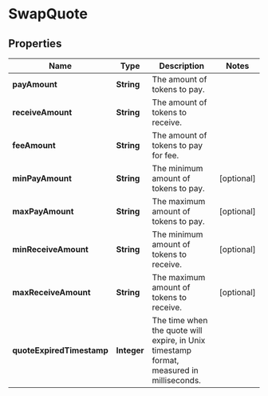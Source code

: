 

# SwapQuote


## Properties

| Name | Type | Description | Notes |
|------------ | ------------- | ------------- | -------------|
|**payAmount** | **String** | The amount of tokens to pay. |  |
|**receiveAmount** | **String** | The amount of tokens to receive. |  |
|**feeAmount** | **String** | The amount of tokens to pay for fee. |  |
|**minPayAmount** | **String** | The minimum amount of tokens to pay. |  [optional] |
|**maxPayAmount** | **String** | The maximum amount of tokens to pay. |  [optional] |
|**minReceiveAmount** | **String** | The minimum amount of tokens to receive. |  [optional] |
|**maxReceiveAmount** | **String** | The maximum amount of tokens to receive. |  [optional] |
|**quoteExpiredTimestamp** | **Integer** | The time when the quote will expire, in Unix timestamp format, measured in milliseconds. |  |



